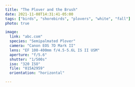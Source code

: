 ```yaml
---
title: "The Plover and the Brush"
date: 2021-11-08T14:31:41-05:00
tags: ["birds", "shorebirds", "plovers", "white", "fall"]
photo: true

image:
  link: "abc.com"
  species: "Semipalmated Plover"
  camera: "Canon EOS 7D Mark II"
  lens: "EF 100-400mm f/4.5-5.6L IS II USM"
  aperture: "f/5.6"
  shutter: "1/500s"
  iso: "320 ISO"
  file: "015A2959"
  orientation: "horizontal"

---
```

